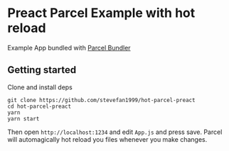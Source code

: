 # Preact Parcel Example with hot reload

Example App bundled with [Parcel Bundler](https://parceljs.org)

## Getting started

Clone and install deps
```
git clone https://github.com/stevefan1999/hot-parcel-preact
cd hot-parcel-preact
yarn 
yarn start
```

Then open `http://localhost:1234` and edit `App.js` and press save. Parcel will automagically hot reload you files whenever you make changes.
